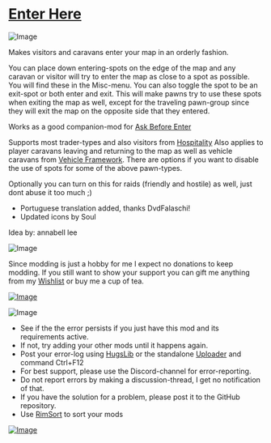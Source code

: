 # [Enter Here](https://steamcommunity.com/sharedfiles/filedetails/?id=2824117092)

![Image](https://i.imgur.com/iCj5o7O.png)

Makes visitors and caravans enter your map in an orderly fashion. 

You can place down entering-spots on the edge of the map and any caravan or visitor will try to enter the map as close to a spot as possible. You will find these in the Misc-menu.
You can also toggle the spot to be an exit-spot or both enter and exit. 
This will make pawns try to use these spots when exiting the map as well, except for the traveling pawn-group since they will exit the map on the opposite side that they entered.

Works as a good companion-mod for [Ask Before Enter](https://steamcommunity.com/sharedfiles/filedetails/?id=2813027453)

Supports most trader-types and also visitors from [Hospitality](https://steamcommunity.com/sharedfiles/filedetails/?id=753498552)
Also applies to player caravans leaving and returning to the map as well as vehicle caravans from [Vehicle Framework](https://steamcommunity.com/sharedfiles/filedetails/?id=3014915404).
There are options if you want to disable the use of spots for some of the above pawn-types.

Optionally you can turn on this for raids (friendly and hostile) as well, just dont abuse it too much ;)

- Portuguese translation added, thanks DvdFalaschi!
- Updated icons by Soul

Idea by: annabell lee

![Image](https://i.imgur.com/Ds0rBAD.png)

Since modding is just a hobby for me I expect no donations to keep modding. If you still want to show your support you can gift me anything from my [Wishlist](https://store.steampowered.com/wishlist/id/Mlie) or buy me a cup of tea.

[![Image](https://i.imgur.com/VWG0yff.png)](https://ko-fi.com/G2G55DDYD)

![Image](https://i.imgur.com/5xwDG6H.png)



-  See if the the error persists if you just have this mod and its requirements active.
-  If not, try adding your other mods until it happens again.
-  Post your error-log using [HugsLib](https://steamcommunity.com/workshop/filedetails/?id=818773962) or the standalone [Uploader](https://steamcommunity.com/sharedfiles/filedetails/?id=2873415404) and command Ctrl+F12
-  For best support, please use the Discord-channel for error-reporting.
-  Do not report errors by making a discussion-thread, I get no notification of that.
-  If you have the solution for a problem, please post it to the GitHub repository.
-  Use [RimSort](https://github.com/RimSort/RimSort/releases/latest) to sort your mods



[![Image](https://img.shields.io/github/v/release/emipa606/EnterHere?label=latest%20version&style=plastic&labelColor=0070cd&color=white)](https://steamcommunity.com/sharedfiles/filedetails/changelog/2824117092)
